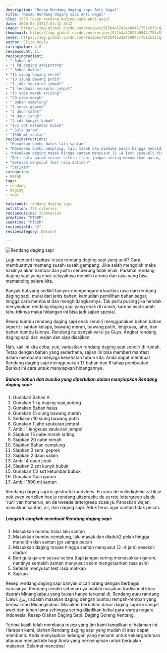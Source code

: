 ```yaml
---
description: "Resep Rendang daging sapi Anti Gagal"
title: "Resep Rendang daging sapi Anti Gagal"
slug: 2923-resep-rendang-daging-sapi-anti-gagal
date: 2020-05-23T17:01:32.364Z
image: https://img-global.cpcdn.com/recipes/9f2b4a52024b0947/751x532cq70/rendang-daging-sapi-foto-resep-utama.jpg
thumbnail: https://img-global.cpcdn.com/recipes/9f2b4a52024b0947/751x532cq70/rendang-daging-sapi-foto-resep-utama.jpg
cover: https://img-global.cpcdn.com/recipes/9f2b4a52024b0947/751x532cq70/rendang-daging-sapi-foto-resep-utama.jpg
author: Eliza Doyle
ratingvalue: 4.8
reviewcount: 11
recipeingredient:
- " Bahan A"
- "1 kg daging sapipotong"
- " Bahan halus"
- "15 siung bawang merah"
- "10 siung bawang putih"
- "1 jahe seukuran jempol"
- "1 lengkuas seukuran jempol"
- "15 cabe merah kriting"
- "20 cabe merah"
- " Bahan cemplung"
- "3 serai geprek"
- "2 daun salam"
- "4 daun jeruk"
- "2 sdt kunyit bubuk"
- "1/2 sdt ketumbar bubuk"
- " Gula garam"
- "1500 ml santan"
recipeinstructions:
- "Masukkan bumbu halus lalu santan"
- "Masukkan bumbu cemplung, lalu masak dan diaduk2 pelan hingga mendidih dan santan jgn sampe pecah"
- "Masukkan daging masak hingga santan menyusut (3 -4 jam) sesekali diaduk"
- "Beri gula garam sesuai selera (tapi jangan sering memasukkan garam, nantinya semakin santan menyusut akam mengeluarkan rasa asin)"
- "Setelah menyusut test rasa,matikan"
- "Sajikan"
categories:
- Resep
tags:
- rendang
- daging
- sapi

katakunci: rendang daging sapi 
nutrition: 275 calories
recipecuisine: Indonesian
preptime: "PT39M"
cooktime: "PT32M"
recipeyield: "2"
recipecategory: Dessert

---
```



![Rendang daging sapi](https://img-global.cpcdn.com/recipes/9f2b4a52024b0947/751x532cq70/rendang-daging-sapi-foto-resep-utama.jpg)

Lagi mencari inspirasi resep rendang daging sapi yang unik? Cara membuatnya memang susah-susah gampang. Jika salah mengolah maka hasilnya akan hambar dan justru cenderung tidak enak. Padahal rendang daging sapi yang enak selayaknya memiliki aroma dan rasa yang bisa memancing selera kita.

Banyak hal yang sedikit banyak mempengaruhi kualitas rasa dari rendang daging sapi, mulai dari jenis bahan, kemudian pemilihan bahan segar, hingga cara membuat dan menghidangkannya. Tak perlu pusing jika hendak menyiapkan rendang daging sapi yang enak di rumah, karena asal sudah tahu triknya maka hidangan ini bisa jadi sajian spesial.

Resep bumbu rendang daging sapi enak sendiri menggunakan bahan bahan seperti : santan kelapa, bawang merah, bawang putih, lengkuas, jahe, dan bahan bumbu lainnya. Rendang itu banyak versi ya Guys. Angkat rendang daging sapi dari wajan dan siap disajikan.


Nah, kali ini kita coba, yuk, variasikan rendang daging sapi sendiri di rumah. Tetap dengan bahan yang sederhana, sajian ini bisa memberi manfaat dalam membantu menjaga kesehatan tubuh kita. Anda dapat membuat Rendang daging sapi menggunakan 17 bahan dan 6 tahap pembuatan. Berikut ini cara untuk menyiapkan hidangannya.

<!--inarticleads1-->

##### Bahan-bahan dan bumbu yang diperlukan dalam menyiapkan Rendang daging sapi:

1. Gunakan  Bahan A
1. Gunakan 1 kg daging sapi,potong
1. Gunakan  Bahan halus
1. Gunakan 15 siung bawang merah
1. Sediakan 10 siung bawang putih
1. Gunakan 1 jahe seukuran jempol
1. Ambil 1 lengkuas seukuran jempol
1. Siapkan 15 cabe merah kriting
1. Siapkan 20 cabe merah
1. Siapkan  Bahan cemplung
1. Siapkan 3 serai geprek
1. Siapkan 2 daun salam
1. Ambil 4 daun jeruk
1. Siapkan 2 sdt kunyit bubuk
1. Gunakan 1/2 sdt ketumbar bubuk
1. Gunakan  Gula garam
1. Ambil 1500 ml santan


Rendang daging sapi is gestoofd rundvlees. En voor de volledigheid zal ik je ook even vertellen hoe je rendang uitspreekt: de eerste lettergreep als de &#39;run&#39; van homerun, en de tweede lettergreep zoals je. Panaskan wajan, masukkan santan, air, dan daging sapi. Aduk terus agar santan tidak pecah. 

<!--inarticleads2-->

##### Langkah-langkah membuat Rendang daging sapi:

1. Masukkan bumbu halus lalu santan
1. Masukkan bumbu cemplung, lalu masak dan diaduk2 pelan hingga mendidih dan santan jgn sampe pecah
1. Masukkan daging masak hingga santan menyusut (3 -4 jam) sesekali diaduk
1. Beri gula garam sesuai selera (tapi jangan sering memasukkan garam, nantinya semakin santan menyusut akam mengeluarkan rasa asin)
1. Setelah menyusut test rasa,matikan
1. Sajikan


Resep rendang daging sapi banyak dicari orang dengan berbagai variasinya. Rendang sendiri sebenarnya adalah masakan tradisional khas daerah Minangkabau yang bukan hanya terkenal di. Rendang atau randang (Jawi: رندڠ) adalah masakan daging dengan bumbu rempah-rempah yang berasal dari Minangkabau. Masakan berbahan dasar daging sapi ini sangat awet dan tahan lama sehingga sering dijadikan bekal para warga negara Indonesia. Resep Olahan Daging Sapi: Daging Goreng Kentang. 

Terima kasih telah membaca resep yang tim kami tampilkan di halaman ini. Harapan kami, olahan Rendang daging sapi yang mudah di atas dapat membantu Anda menyiapkan hidangan yang menarik untuk keluarga/teman ataupun menjadi ide bagi Anda yang berkeinginan untuk berjualan makanan. Selamat mencoba!
